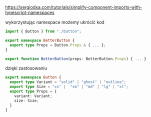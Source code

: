 https://sergiodxa.com/tutorials/simplify-component-imports-with-typescript-namespaces

wykorzystując namespace możemy ukrócić kod

```ts
import { Button } from "./button";

export namespace BetterButton {
  export type Props = Button.Props & { ... };
}

export function BetterButton(props: BetterButton.Props) { ... }
```

dzięki zastosowaniu 

```ts
export namespace Button {
  export type Variant = "solid" | "ghost" | "outline";
  export type Size = "xs" |  "sm" | "md" | "lg" | "xl";
  export type Props = {
    variant: Variant;
    size: Size;
  }
}
```

